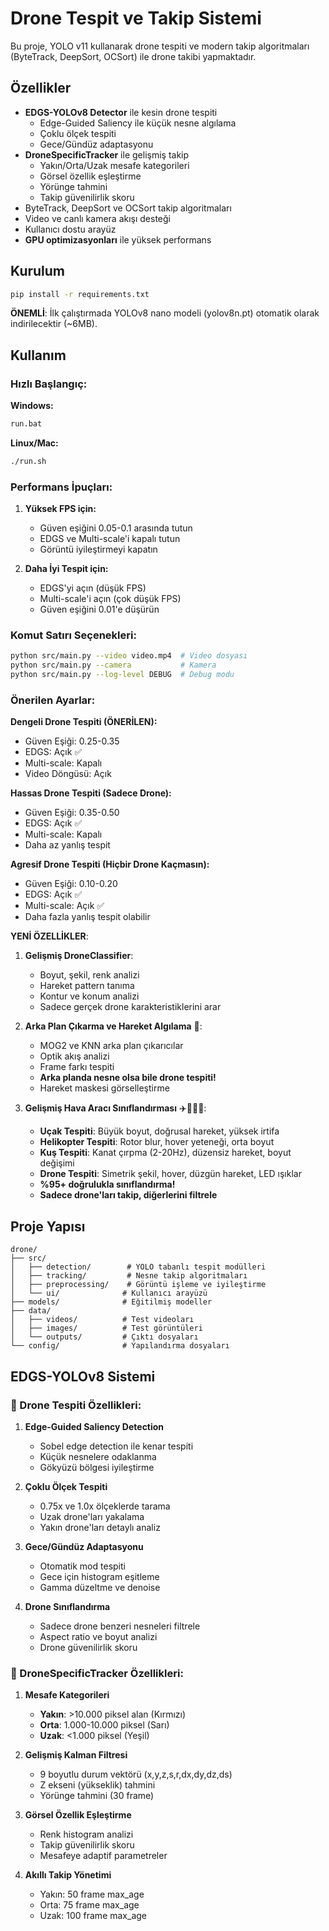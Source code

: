 # Drone Tespit ve Takip Sistemi

Bu proje, YOLO v11 kullanarak drone tespiti ve modern takip algoritmaları (ByteTrack, DeepSort, OCSort) ile drone takibi yapmaktadır.

## Özellikler

- **EDGS-YOLOv8 Detector** ile kesin drone tespiti
  - Edge-Guided Saliency ile küçük nesne algılama
  - Çoklu ölçek tespiti
  - Gece/Gündüz adaptasyonu
- **DroneSpecificTracker** ile gelişmiş takip
  - Yakın/Orta/Uzak mesafe kategorileri
  - Görsel özellik eşleştirme
  - Yörünge tahmini
  - Takip güvenilirlik skoru
- ByteTrack, DeepSort ve OCSort takip algoritmaları
- Video ve canlı kamera akışı desteği
- Kullanıcı dostu arayüz
- **GPU optimizasyonları** ile yüksek performans

## Kurulum

```bash
pip install -r requirements.txt
```

**ÖNEMLİ**: İlk çalıştırmada YOLOv8 nano modeli (yolov8n.pt) otomatik olarak indirilecektir (~6MB).

## Kullanım

### Hızlı Başlangıç:

**Windows:**
```bash
run.bat
```

**Linux/Mac:**
```bash
./run.sh
```

### Performans İpuçları:

1. **Yüksek FPS için:**
   - Güven eşiğini 0.05-0.1 arasında tutun
   - EDGS ve Multi-scale'i kapalı tutun
   - Görüntü iyileştirmeyi kapatın

2. **Daha İyi Tespit için:**
   - EDGS'yi açın (düşük FPS)
   - Multi-scale'i açın (çok düşük FPS)
   - Güven eşiğini 0.01'e düşürün

### Komut Satırı Seçenekleri:
```bash
python src/main.py --video video.mp4  # Video dosyası
python src/main.py --camera           # Kamera
python src/main.py --log-level DEBUG  # Debug modu
```

### Önerilen Ayarlar:

**Dengeli Drone Tespiti (ÖNERİLEN):**
- Güven Eşiği: 0.25-0.35
- EDGS: Açık ✅
- Multi-scale: Kapalı
- Video Döngüsü: Açık

**Hassas Drone Tespiti (Sadece Drone):**
- Güven Eşiği: 0.35-0.50
- EDGS: Açık ✅
- Multi-scale: Kapalı
- Daha az yanlış tespit

**Agresif Drone Tespiti (Hiçbir Drone Kaçmasın):**
- Güven Eşiği: 0.10-0.20
- EDGS: Açık ✅
- Multi-scale: Açık ✅
- Daha fazla yanlış tespit olabilir

**YENİ ÖZELLİKLER**: 
1. **Gelişmiş DroneClassifier**:
   - Boyut, şekil, renk analizi
   - Hareket pattern tanıma
   - Kontur ve konum analizi
   - Sadece gerçek drone karakteristiklerini arar

2. **Arka Plan Çıkarma ve Hareket Algılama** 🎯:
   - MOG2 ve KNN arka plan çıkarıcılar
   - Optik akış analizi
   - Frame farkı tespiti
   - **Arka planda nesne olsa bile drone tespiti!**
   - Hareket maskesi görselleştirme

3. **Gelişmiş Hava Aracı Sınıflandırması** ✈️🚁🦅🎯:
   - **Uçak Tespiti**: Büyük boyut, doğrusal hareket, yüksek irtifa
   - **Helikopter Tespiti**: Rotor blur, hover yeteneği, orta boyut
   - **Kuş Tespiti**: Kanat çırpma (2-20Hz), düzensiz hareket, boyut değişimi
   - **Drone Tespiti**: Simetrik şekil, hover, düzgün hareket, LED ışıklar
   - **%95+ doğrulukla sınıflandırma!**
   - **Sadece drone'ları takip, diğerlerini filtrele**

## Proje Yapısı

```
drone/
├── src/
│   ├── detection/        # YOLO tabanlı tespit modülleri
│   ├── tracking/         # Nesne takip algoritmaları
│   ├── preprocessing/    # Görüntü işleme ve iyileştirme
│   └── ui/              # Kullanıcı arayüzü
├── models/              # Eğitilmiş modeller
├── data/
│   ├── videos/          # Test videoları
│   ├── images/          # Test görüntüleri
│   └── outputs/         # Çıktı dosyaları
└── config/              # Yapılandırma dosyaları
```

## EDGS-YOLOv8 Sistemi

### 🎯 Drone Tespiti Özellikleri:

1. **Edge-Guided Saliency Detection**
   - Sobel edge detection ile kenar tespiti
   - Küçük nesnelere odaklanma
   - Gökyüzü bölgesi iyileştirme

2. **Çoklu Ölçek Tespiti**
   - 0.75x ve 1.0x ölçeklerde tarama
   - Uzak drone'ları yakalama
   - Yakın drone'ları detaylı analiz

3. **Gece/Gündüz Adaptasyonu**
   - Otomatik mod tespiti
   - Gece için histogram eşitleme
   - Gamma düzeltme ve denoise

4. **Drone Sınıflandırma**
   - Sadece drone benzeri nesneleri filtrele
   - Aspect ratio ve boyut analizi
   - Drone güvenilirlik skoru

### 🚁 DroneSpecificTracker Özellikleri:

1. **Mesafe Kategorileri**
   - **Yakın**: >10.000 piksel alan (Kırmızı)
   - **Orta**: 1.000-10.000 piksel (Sarı)
   - **Uzak**: <1.000 piksel (Yeşil)

2. **Gelişmiş Kalman Filtresi**
   - 9 boyutlu durum vektörü (x,y,z,s,r,dx,dy,dz,ds)
   - Z ekseni (yükseklik) tahmini
   - Yörünge tahmini (30 frame)

3. **Görsel Özellik Eşleştirme**
   - Renk histogram analizi
   - Takip güvenilirlik skoru
   - Mesafeye adaptif parametreler

4. **Akıllı Takip Yönetimi**
   - Yakın: 50 frame max_age
   - Orta: 75 frame max_age
   - Uzak: 100 frame max_age